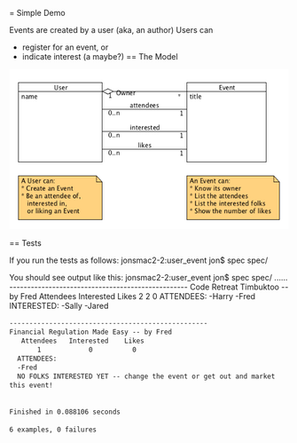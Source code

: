 = Simple Demo

Events are created by a user (aka, an author)
Users can 
* register for an event, or
* indicate interest (a maybe?)
== The Model

![User-Event](https://github.com/JonKernPA/mongo_examples/blob/master/user_event/user_event_model.png)


== Tests

If you run the tests as follows:
	jonsmac2-2:user_event jon$ spec spec/

You should see output like this:
	jonsmac2-2:user_event jon$ spec spec/
	......
	--------------------------------------------------
	Code Retreat Timbuktoo -- by Fred
	   Attendees   Interested    Likes
	       2            2          0
	  ATTENDEES:
	  -Harry
	  -Fred
	  INTERESTED:
	  -Sally
	  -Jared

	--------------------------------------------------
	Financial Regulation Made Easy -- by Fred
	   Attendees   Interested    Likes
	       1            0          0
	  ATTENDEES:
	  -Fred
	  NO FOLKS INTERESTED YET -- change the event or get out and market this event!


	Finished in 0.088106 seconds

	6 examples, 0 failures
